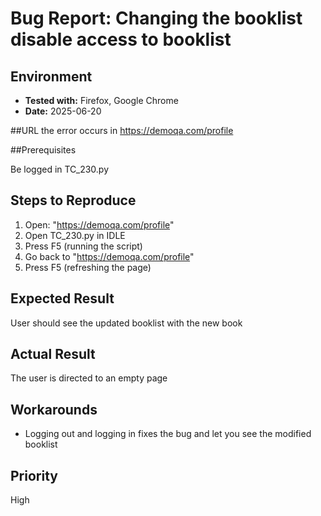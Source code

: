 # Bug Report: Changing the booklist disable access to booklist

## Environment
- **Tested with:** Firefox, Google Chrome
- **Date:** 2025-06-20

##URL the error occurs in
https://demoqa.com/profile

##Prerequisites

Be logged in
TC_230.py 

## Steps to Reproduce
1. Open: "https://demoqa.com/profile"
2. Open TC_230.py in IDLE
3. Press F5 (running the script)
4. Go back to "https://demoqa.com/profile"
5. Press F5 (refreshing the page)

## Expected Result
User should see the updated booklist with the new book

## Actual Result
The user is directed to an empty page

## Workarounds
- Logging out and logging in fixes the bug and let you see the modified booklist 

## Priority
High